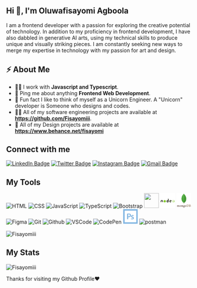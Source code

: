 
<h2> Hi 👋, I'm Oluwafisayomi Agboola</h2>
<p>I am a frontend developer with a passion for exploring the creative potential of technology. In addition to my proficiency in frontend development, I have also dabbled in generative AI arts, using my technical skills to produce unique and visually striking pieces. I am constantly seeking new ways to merge my expertise in technology with my passion for art and design.</p>




<h2>⚡️ About Me</h2>

<ul>
  <li>👨‍💻 I work with <strong>Javascript and Typescript</strong>.</li>
  <li>💬 Ping me about anything <strong>Frontend Web Development</strong>.</li>
  <li>🎉 Fun fact I like to think of myself as a Unicorn Engineer. A "Unicorn" developer is Someone who designs and codes.</li>
  <li>👨‍💻 All of my software engineering projects are available at <strong><a href="https://github.com/Fisayomiii">https://github.com/Fisayomiii</a></strong>.</li>
  <li>💬 All of my Design projects are available at <strong><a href="https://www.behance.net/fisayomi"> https://www.behance.net/fisayomi</a></strong></li>
</ul>

<h2>Connect with me</h3>
<p>
  <a href="https://www.linkedin.com/in/oluwafisayomi-agboola-232226230"><img src="https://img.shields.io/badge/-Agboola%20Oluwafisayomi%20-blue?style=plastic&amp;labelColor=blue&amp;logo=LinkedIn&amp;link=www.linkedin.com/in/adeoluwa-agbakosi-687023219" alt="LinkedIn Badge"></a> 
  <a href="https://twitter.com//999tweets_her"><img src="https://img.shields.io/badge/-Oluwafisayomi.dev-informational?style=plastic&amp;labelColor=informational&amp;logo=Twitter&amp;link=https://twitter.com/Dev_180Memes" alt="Twitter Badge"></a>
  <a href="https://instagram.com/fisayomithesedays"><img src="https://img.shields.io/badge/-Fisayomithesedays-informational?style=plastic&amp;labelColor=informational&amp;logo=Instagram&amp;link=https://twitter.com/Dev_180Memes" alt="Instagram Badge"></a>
  <a href="mailto:oluwafisayomiofficial@gmail.com*"><img src="https://img.shields.io/badge/-Agboola%20Oluwafisayomi-fff?style=plastic&amp;labelColor=fff&amp;logo=Gmail&amp;link=mailto:wrld26993@gmail.com" alt="Gmail Badge"></a>
</p>


<h2> My Tools </h2>
<p align="left">
 
  <img src="https://cdn.jsdelivr.net/gh/devicons/devicon/icons/html5/html5-original.svg" alt="HTML" height="40" width="40" />
  <img src="https://cdn.jsdelivr.net/gh/devicons/devicon/icons/css3/css3-original.svg" alt="CSS" height="40" width="40"/>
  <img src="https://cdn.jsdelivr.net/gh/devicons/devicon/icons/javascript/javascript-original.svg" alt="JavaScript" height="40" width="40"/>
  <img src="https://cdn.jsdelivr.net/gh/devicons/devicon/icons/typescript/typescript-original.svg" alt="TypeScript" height="40" width="40"/>
  <img src="https://cdn.jsdelivr.net/gh/devicons/devicon/icons/bootstrap/bootstrap-original.svg" alt="Bootstrap" height="40" width="40"/>
  <img src="https://cdn.jsdelivr.net/gh/devicons/devicon/icons/react/react-original.svg" ait="React" height="40" width="40" />
  <img src="https://raw.githubusercontent.com/devicons/devicon/master/icons/nodejs/nodejs-original-wordmark.svg" alt="nodejs" width="40" height="40"/>
  <img src="https://raw.githubusercontent.com/devicons/devicon/master/icons/mongodb/mongodb-original-wordmark.svg" alt="mongodb" width="40" height="40"/>
  <img src="https://cdn.jsdelivr.net/gh/devicons/devicon/icons/figma/figma-original.svg" alt="Figma" height="40" width="40"/>
  <img src="https://cdn.jsdelivr.net/gh/devicons/devicon/icons/git/git-original.svg" alt="Git" height="40" width="40"/>
  <img src="https://cdn.jsdelivr.net/gh/devicons/devicon/icons/github/github-original.svg" alt="Github" height="40" width="40"/>
  <img src="https://cdn.jsdelivr.net/gh/devicons/devicon/icons/vscode/vscode-original.svg" alt="VSCode" height="40" width="40"/>
  <img src="https://cdn.jsdelivr.net/gh/devicons/devicon/icons/codepen/codepen-plain.svg"  alt="CodePen" height="40" width="40"/>
  <img src="https://raw.githubusercontent.com/devicons/devicon/master/icons/photoshop/photoshop-line.svg" alt="photoshop" width="40" height="40"/>
  <img src="https://www.vectorlogo.zone/logos/getpostman/getpostman-icon.svg" alt="postman" width="40" height="40"/>
</p>


<p><img align="center" src="https://github-readme-stats.vercel.app/api/top-langs?username=Fisayomiii&show_icons=true&locale=en&layout=compact" alt="Fisayomiii" /></p>

<h2> My Stats </h2>
<p><img align="center" src="https://github-readme-streak-stats.herokuapp.com/?user=Fisayomiii&" alt="Fisayomiii" /></p>



<p> Thanks for visiting my Github Profile❤️ </p>
